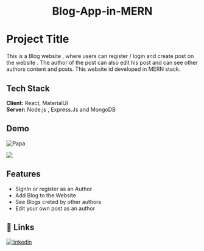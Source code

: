 <h1 align="center">
Blog-App-in-MERN
</h1>

# Project Title

This is a Blog website , where users can register / login and create post on the website . The author of the post can also edit his post and can see other authors content and posts.
This website id developed in MERN stack.


## Tech Stack

**Client:** React, MaterialUI
<br>
**Server:** Node.js , Express.Js and MongoDB


## Demo


![Papa](https://user-images.githubusercontent.com/89575981/229932168-2fd3e680-39be-4ac5-9c59-a1bc654ab9ad.gif)


![](file:///C:\Users\shubh\Downloads\Papa.gif)
## Features

- SignIn or register as an Author
- Add Blog to the Website
- See Blogs creted by other authors 
- Edit your own post as an author


## 🔗 Links
[![linkedin](https://img.shields.io/badge/linkedin-0A66C2?style=for-the-badge&logo=linkedin&logoColor=white)](https://www.linkedin.com/in/shubhaam-tiwary-10302a202/)


